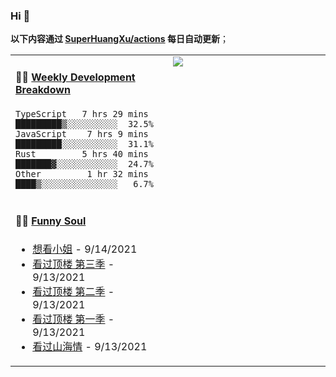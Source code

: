 
### Hi 👋

**以下内容通过 <a href="https://github.com/SuperHuangXu/SuperHuangXu/actions" target="_blank">SuperHuangXu/actions</a> 每日自动更新**；

<table width="800px">
<tr>
<td valign="top" width="50%">

#### 🏊‍♂️ <a href="https://gist.github.com/SuperHuangXu/d3e32e70ad1d22b5a3c5e8fc3c67dcc5" target="_blank">Weekly Development Breakdown</a>

```text
TypeScript   7 hrs 29 mins  █████████▒░░░░░░░░░░  32.5%
JavaScript    7 hrs 9 mins  █████████░░░░░░░░░░░  31.1%
Rust         5 hrs 40 mins  ███████▓░░░░░░░░░░░░  24.7%
Other         1 hr 32 mins  ████▒░░░░░░░░░░░░░░░   6.7%
```

</td>
<td valign="top" width="50%">
<a href="https://github.com/SuperHuangXu">
  <img align="center" src="https://github-readme-stats.vercel.app/api/top-langs/?username=SuperHuangXu&layout=compact&theme=radical" />
</a>
</td>
</tr>
<tr>
<td valign="top" width="50%">

#### 🤾‍♂️ <a href="https://www.douban.com/people/135404786/" target="_blank">Funny Soul</a>

* <a href='http://movie.douban.com/subject/25977027/' target='_blank'>想看小姐</a> - 9/14/2021
* <a href='http://movie.douban.com/subject/35306372/' target='_blank'>看过顶楼 第三季</a> - 9/13/2021
* <a href='http://movie.douban.com/subject/35306371/' target='_blank'>看过顶楼 第二季</a> - 9/13/2021
* <a href='http://movie.douban.com/subject/34937895/' target='_blank'>看过顶楼 第一季</a> - 9/13/2021
* <a href='http://movie.douban.com/subject/35033654/' target='_blank'>看过山海情</a> - 9/13/2021

</td>
</tr>
</table>
